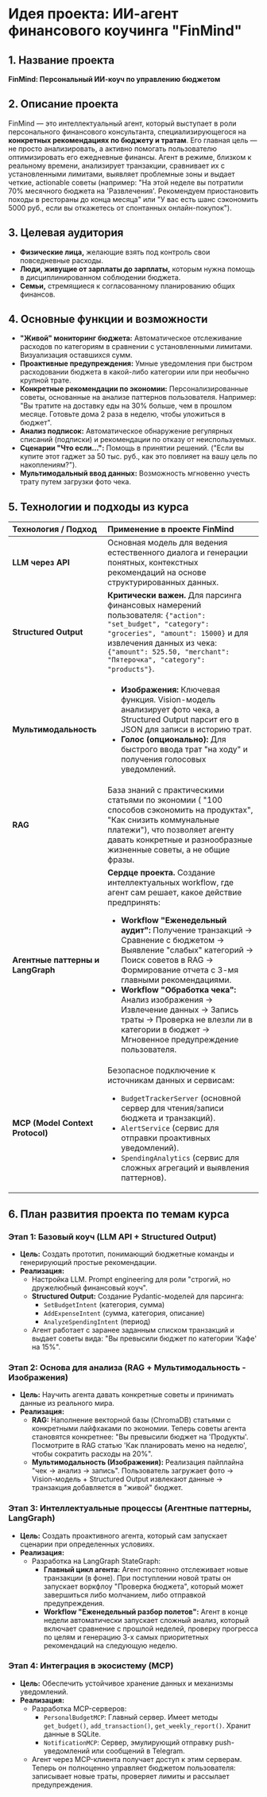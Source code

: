 # Идея проекта: ИИ-агент финансового коучинга "FinMind"

## 1. Название проекта
**FinMind: Персональный ИИ-коуч по управлению бюджетом**

## 2. Описание проекта
FinMind — это интеллектуальный агент, который выступает в роли персонального финансового консультанта, специализирующегося на **конкретных рекомендациях по бюджету и тратам**. Его главная цель — не просто анализировать, а активно помогать пользователю оптимизировать его ежедневные финансы. Агент в режиме, близком к реальному времени, анализирует транзакции, сравнивает их с установленными лимитами, выявляет проблемные зоны и выдает четкие, actionable советы (например: "На этой неделе вы потратили 70% месячного бюджета на 'Развлечения'. Рекомендуем приостановить походы в рестораны до конца месяца" или "У вас есть шанс сэкономить 5000 руб., если вы откажетесь от спонтанных онлайн-покупок").

## 3. Целевая аудитория
*   **Физические лица,** желающие взять под контроль свои повседневные расходы.
*   **Люди, живущие от зарплаты до зарплаты,** которым нужна помощь в дисциплинированном соблюдении бюджета.
*   **Семьи,** стремящиеся к согласованному планированию общих финансов.

## 4. Основные функции и возможности
*   **"Живой" мониторинг бюджета:** Автоматическое отслеживание расходов по категориям в сравнении с установленными лимитами. Визуализация оставшихся сумм.
*   **Проактивные предупреждения:** Умные уведомления при быстром расходовании бюджета в какой-либо категории или при необычно крупной трате.
*   **Конкретные рекомендации по экономии:** Персонализированные советы, основанные на анализе паттернов пользователя. Например: "Вы тратите на доставку еды на 30% больше, чем в прошлом месяце. Готовьте дома 2 раза в неделю, чтобы уложиться в бюджет".
*   **Анализ подписок:** Автоматическое обнаружение регулярных списаний (подписки) и рекомендации по отказу от неиспользуемых.
*   **Сценарии "Что если...":** Помощь в принятии решений. ("Если вы купите этот гаджет за 50 тыс. руб., как это повлияет на вашу цель по накоплениям?").
*   **Мультимодальный ввод данных:** Возможность мгновенно учесть трату путем загрузки фото чека.

## 5. Технологии и подходы из курса

| Технология / Подход | Применение в проекте FinMind |
| :--- | :--- |
| **LLM через API** | Основная модель для ведения естественного диалога и генерации понятных, контекстных рекомендаций на основе структурированных данных. |
| **Structured Output** | **Критически важен.** Для парсинга финансовых намерений пользователя: `{"action": "set_budget", "category": "groceries", "amount": 15000}` и для извлечения данных из чека: `{"amount": 525.50, "merchant": "Пятерочка", "category": "products"}`. |
| **Мультимодальность** | <ul><li>**Изображения:** Ключевая функция. Vision-модель анализирует фото чека, а Structured Output парсит его в JSON для записи в историю трат.</li><li>**Голос (опционально):** Для быстрого ввода трат "на ходу" и получения голосовых уведомлений.</li></ul> |
| **RAG** | База знаний с практическими статьями по экономии ( "100 способов сэкономить на продуктах", "Как снизить коммунальные платежи"), что позволяет агенту давать конкретные и разнообразные жизненные советы, а не общие фразы. |
| **Агентные паттерны и LangGraph** | **Сердце проекта.** Создание интеллектуальных workflow, где агент сам решает, какое действие предпринять: <ul><li>**Workflow "Еженедельный аудит":** Получение транзакций -> Сравнение с бюджетом -> Выявление "слабых" категорий -> Поиск советов в RAG -> Формирование отчета с 3-мя главными рекомендациями.</li><li>**Workflow "Обработка чека":** Анализ изображения -> Извлечение данных -> Запись траты -> Проверка не влезли ли в категории в бюджет -> Мгновенное предупреждение пользователя.</li></ul> |
| **MCP (Model Context Protocol)** | Безопасное подключение к источникам данных и сервисам: <ul><li>`BudgetTrackerServer` (основной сервер для чтения/записи бюджета и транзакций).</li><li>`AlertService` (сервис для отправки проактивных уведомлений).</li><li>`SpendingAnalytics` (сервис для сложных агрегаций и выявления паттернов).</li></ul> |

## 6. План развития проекта по темам курса

### Этап 1: Базовый коуч (LLM API + Structured Output)
*   **Цель:** Создать прототип, понимающий бюджетные команды и генерирующий простые рекомендации.
*   **Реализация:**
    *   Настройка LLM. Prompt engineering для роли "строгий, но дружелюбный финансовый коуч".
    * **Structured Output:** Создание Pydantic-моделей для парсинга:
        * `SetBudgetIntent` (категория, сумма)
        * `AddExpenseIntent` (сумма, категория, описание)
        * `AnalyzeSpendingIntent` (период)
    *   Агент работает с заранее заданным списком транзакций и выдает советы вида: "Вы превысили бюджет по категории 'Кафе' на 15%".

### Этап 2: Основа для анализа (RAG + Мультимодальность - Изображения)
*   **Цель:** Научить агента давать конкретные советы и принимать данные из реального мира.
*   **Реализация:**
    *   **RAG:** Наполнение векторной базы (ChromaDB) статьями с конкретными лайфхаками по экономии. Теперь советы агента становятся конкретнее: "Вы превысили бюджет на 'Продукты'. Посмотрите в RAG статью 'Как планировать меню на неделю', чтобы сократить расходы на 20%".
    *   **Мультимодальность (Изображения):** Реализация пайплайна "чек -> анализ -> запись". Пользователь загружает фото -> Vision-модель + Structured Output извлекают данные -> транзакция добавляется в "живой" бюджет.

### Этап 3: Интеллектуальные процессы (Агентные паттерны, LangGraph)
*   **Цель:** Создать проактивного агента, который сам запускает сценарии при определенных условиях.
*   **Реализация:**
    *   Разработка на LangGraph StateGraph:
        *   **Главный цикл агента:** Агент постоянно отслеживает новые транзакции (в фоне). При поступлении новой траты он запускает воркфлоу "Проверка бюджета", который может завершиться либо молчанием, либо отправкой предупреждения.
        *   **Workflow "Еженедельный разбор полетов":** Агент в конце недели автоматически запускает сложный анализ, который включает сравнение с прошлой неделей, проверку прогресса по целям и генерацию 3-х самых приоритетных рекомендаций на следующую неделю.

### Этап 4: Интеграция в экосистему (MCP)
*   **Цель:** Обеспечить устойчивое хранение данных и механизмы уведомлений.
*   **Реализация:**
    *   Разработка MCP-серверов:
        *   `PersonalBudgetMCP`: Главный сервер. Имеет методы `get_budget()`, `add_transaction()`, `get_weekly_report()`. Хранит данные в SQLite.
        *   `NotificationMCP`: Сервер, эмулирующий отправку push-уведомлений или сообщений в Telegram.
    *   Агент через MCP-клиента получает доступ к этим серверам. Теперь он полноценно управляет бюджетом пользователя: записывает новые траты, проверяет лимиты и рассылает предупреждения.
